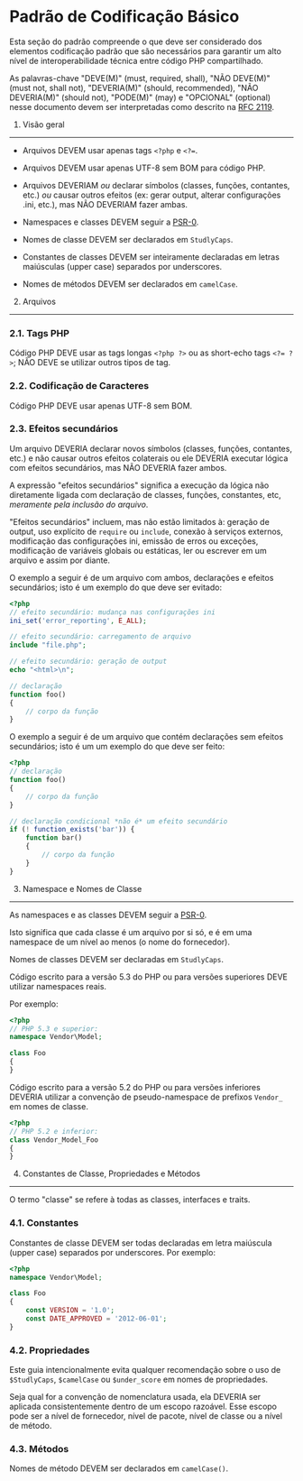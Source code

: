 Padrão de Codificação Básico
============================

Esta seção do padrão compreende o que deve ser considerado dos elementos codificação padrão que são necessários para garantir um alto nível de interoperabilidade técnica entre código PHP compartilhado.

As palavras-chave "DEVE(M)" (must, required, shall), "NÃO DEVE(M)" (must not, shall not), "DEVERIA(M)" (should, recommended), "NÃO DEVERIA(M)" (should not), "PODE(M)" (may) e "OPCIONAL" (optional) nesse documento devem ser interpretadas como descrito na [RFC 2119](http://www.ietf.org/rfc/rfc2119.txt).


1. Visão geral
--------------

- Arquivos DEVEM usar apenas tags `<?php` e `<?=`.

- Arquivos DEVEM usar apenas UTF-8 sem BOM para código PHP.

- Arquivos DEVERIAM _ou_ declarar símbolos (classes, funções, contantes, etc.) _ou_ causar outros efeitos (ex: gerar output, alterar configurações .ini, etc.), mas NÃO DEVERIAM fazer ambas.

- Namespaces e classes DEVEM seguir a [PSR-0](https://github.com/php-fig/fig-standards/blob/master/accepted/PSR-0.md).

- Nomes de classe DEVEM ser declarados em `StudlyCaps`.

- Constantes de classes DEVEM ser inteiramente declaradas em letras maiúsculas (upper case) separados por underscores.

- Nomes de métodos DEVEM ser declarados em `camelCase`.


2. Arquivos
-----------

### 2.1. Tags PHP

Código PHP DEVE usar as tags longas `<?php ?>` ou as short-echo tags `<?= ?>`; NÃO DEVE se utilizar outros tipos de tag.

### 2.2. Codificação de Caracteres

Código PHP DEVE usar apenas UTF-8 sem BOM.

### 2.3. Efeitos secundários

Um arquivo DEVERIA declarar novos símbolos (classes, funções, contantes, etc.) e não causar outros efeitos colaterais ou ele DEVERIA executar lógica com efeitos secundários, mas NÃO DEVERIA fazer ambos.

A expressão "efeitos secundários" significa a execução da lógica não diretamente ligada com declaração de classes, funções, constantes, etc, _meramente pela inclusão do arquivo_.

"Efeitos secundários" incluem, mas não estão limitados à: geração de output, uso explícito de `require` ou `include`, conexão à serviços externos, modificação das configurações ini, emissão de erros ou exceções, modificação de variáveis ​​globais ou estáticas,
ler ou escrever em um arquivo e assim por diante.

O exemplo a seguir é de um arquivo com ambos, declarações e efeitos secundários; isto é um exemplo do que deve ser evitado:

```php
<?php
// efeito secundário: mudança nas configurações ini
ini_set('error_reporting', E_ALL);

// efeito secundário: carregamento de arquivo
include "file.php";

// efeito secundário: geração de output
echo "<html>\n";

// declaração
function foo()
{
    // corpo da função
}
```

O exemplo a seguir é de um arquivo que contém declarações sem efeitos secundários; isto é um um exemplo do que deve ser feito:

```php
<?php
// declaração
function foo()
{
    // corpo da função
}

// declaração condicional *não é* um efeito secundário
if (! function_exists('bar')) {
    function bar()
    {
        // corpo da função
    }
}
```


3. Namespace e Nomes de Classe
------------------------------

As namespaces e as classes DEVEM seguir a [PSR-0](https://github.com/php-fig/fig-standards/blob/master/accepted/PSR-0.md).

Isto significa que cada classe é um arquivo por si só, e é em uma namespace de um nível ao menos (o nome do fornecedor).

Nomes de classes DEVEM ser declaradas em `StudlyCaps`.

Código escrito para a versão 5.3 do PHP ou para versões superiores DEVE utilizar namespaces reais.

Por exemplo:

```php
<?php
// PHP 5.3 e superior:
namespace Vendor\Model;

class Foo
{
}
```

Código escrito para a versão 5.2 do PHP ou para versões inferiores DEVERIA utilizar a convenção de pseudo-namespace de prefixos `Vendor_` em nomes de classe.

```php
<?php
// PHP 5.2 e inferior:
class Vendor_Model_Foo
{
}
```

4. Constantes de Classe, Propriedades e Métodos
-----------------------------------------------

O termo "classe" se refere à todas as classes, interfaces e traits.

### 4.1. Constantes

Constantes de classe DEVEM ser todas declaradas em letra maiúscula (upper case) separados por underscores. Por exemplo:
```php
<?php
namespace Vendor\Model;

class Foo
{
    const VERSION = '1.0';
    const DATE_APPROVED = '2012-06-01';
}
```

### 4.2. Propriedades

Este guia intencionalmente evita qualquer recomendação sobre o uso de `$StudlyCaps`, `$camelCase` ou `$under_score` em nomes de propriedades.

Seja qual for a convenção de nomenclatura usada, ela DEVERIA ser aplicada consistentemente dentro de um escopo razoável. Esse escopo pode ser a nível de fornecedor, nível de pacote, nível de classe ou a nível de método.

### 4.3. Métodos

Nomes de método DEVEM ser declarados em `camelCase()`.
